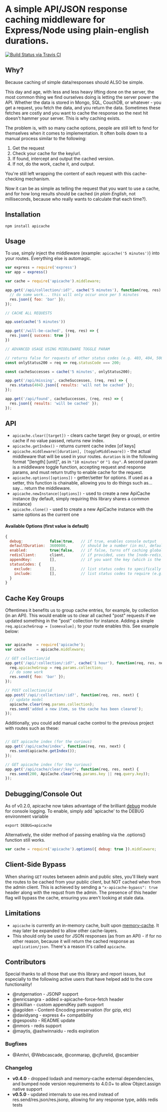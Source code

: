 A simple API/JSON response caching middleware for Express/Node using plain-english durations.
=======

[![Build Status via Travis CI](https://travis-ci.org/kwhitley/apicache.svg?branch=master)](https://travis-ci.org/kwhitley/apicache)

## Why?

Because caching of simple data/responses should ALSO be simple.

This day and age, with less and less heavy lifting done on the server,
the most common thing we find ourselves doing is
letting the server power the API.  Whether the data is stored in Mongo, SQL,
CouchDB, or whatever - you get a request, you fetch the data, and you return
the data.  Sometimes these fetches are costly and you want to cache the response
so the next hit doesn't hammer your server.  This is why caching exists.

The problem is, with so many cache options, people are still left to fend for themselves
when it comes to implementation.  It often boils down to a manual process similar to the following:

1. Get the request
2. Check your cache for the key/url.
3. If found, intercept and output the cached version.
4. If not, do the work, cache it, and output.

You're still left wrapping the content of each request with this cache-checking mechanism.

Now it can be as simple as telling the request that you want to use a cache, and for
how long results should be cached (*in plain English*, not milliseconds, because
who really wants to calculate that each time?).

## Installation

```
npm install apicache
```

## Usage

To use, simply inject the middleware (example: `apicache('5 minutes')`) into your routes.  Everything else is automagic.

```js
var express = require('express')
var app = express()

var cache = require('apicache').middleware;

app.get('/api/collection/:id?', cache('5 minutes'), function(req, res) {
  // do some work... this will only occur once per 5 minutes
  res.json({ foo: 'bar' });
});

// CACHE ALL REQUESTS

app.use(cache('5 minutes'))

app.get('/will-be-cached', (req, res) => {
  res.json({ success: true })
})

// ADVANCED USAGE USING MIDDLEWARE TOGGLE PARAM

// returns false for requests of other status codes (e.g. 403, 404, 500, etc)
const onlyStatus200 = req => req.statusCode === 200;

const cacheSuccesses = cache('5 minutes', onlyStatus200);

app.get('/api/missing', cacheSuccesses, (req, res) => {
  res.status(404).json({ results: 'will not be cached' });
});

app.get('/api/found', cacheSuccesses, (req, res) => {
  res.json({ results: 'will be cached' });
});

```

## API

- `apicache.clear([target])` - clears cache target (key or group), or entire cache if no value passed, returns new index.
- `apicache.getIndex()` - returns current cache index [of keys]
- `apicache.middleware([duration], [toggleMiddleware])` - the actual middleware that will be used in your routes.  `duration` is in the following format "[length] [unit]", as in `"10 minutes"` or `"1 day"`.  A second param is a middleware toggle function, accepting request and response params, and must return truthy to enable cache for the request.
- `apicache.options([options])` - getter/setter for options.  If used as a setter, this function is chainable, allowing you to do things such as... say... return the middleware.
- `apicache.newInstance([options])` - used to create a new ApiCache instance (by default, simply requiring this library shares a common instance)
- `apicache.clone()` - used to create a new ApiCache instance with the same options as the current one

#### Available Options (first value is default)

```js
{
  debug:            false|true,   // if true, enables console output
  defaultDuration:  3600000,      // should be a number (in ms), defaults to 1 hour
  enabled:          true|false,   // if false, turns off caching globally (useful on dev)
  redisClient:      client,       // if provided, uses the [node-redis](https://github.com/NodeRedis/node_redis) client instead of [memory-cache](https://github.com/ptarjan/node-cache)
  appendKey:        [],           // if you want the key (which is the URL) to be appended by something in the req object, put req properties here that point to what you want appended. I.E. req.session.id would be ['session', 'id']
  statusCodes: {
    exclude:        [],           // list status codes to specifically exclude (e.g. [404, 403] cache all responses unless they had a 404 or 403 status)
    include:        [],           // list status codes to require (e.g. [200] caches ONLY responses with a success/200 code)
  }
}
```

## Cache Key Groups

Oftentimes it benefits us to group cache entries, for example, by collection (in an API).  This
would enable us to clear all cached "post" requests if we updated something in the "post" collection
for instance. Adding a simple `req.apicacheGroup = [somevalue];` to your route enables this.  See example below:

```js

var apicache  = require('apicache');
var cache     = apicache.middleware;

// GET collection/id
app.get('/api/:collection/:id?', cache('1 hour'), function(req, res, next) {
  req.apicacheGroup = req.params.collection;
  // do some work
  res.send({ foo: 'bar' });
});

// POST collection/id
app.post('/api/:collection/:id?', function(req, res, next) {
  // update model
  apicache.clear(req.params.collection);
  res.send('added a new item, so the cache has been cleared');
});

```

Additionally, you could add manual cache control to the previous project with routes such as these:

```js

// GET apicache index (for the curious)
app.get('/api/cache/index', function(req, res, next) {
  res.send(apicache.getIndex());
});

// GET apicache index (for the curious)
app.get('/api/cache/clear/:key?', function(req, res, next) {
  res.send(200, ApiCache.clear(req.params.key || req.query.key));
});

```

## Debugging/Console Out

As of v0.2.0, apicache now takes advantage of the brilliant [debug](https://www.npmjs.com/package/debug) module for console logging.  To
enable, simply add 'apicache' to the DEBUG environment variable

```
export DEBUG=apicache
```

Alternatively, the older method of passing enabling via the .options() function still works.

```js
var cache = require('apicache').options({ debug: true }).middleware;
```

## Client-Side Bypass

When sharing `GET` routes between admin and public sites, you'll likely want the
routes to be cached from your public client, but NOT cached when from the admin client. This
is achieved by sending a `"x-apicache-bypass": true` header along with the requst from the admin.
The presence of this header flag will bypass the cache, ensuring you aren't looking at stale data.

## Limitations

- `apicache` is currently an in-memory cache, built upon [memory-cache](https://github.com/ptarjan/node-cache).  It may later be expanded to allow other cache-layers.
- This should only be used for JSON responses (as from an API) - if for no other reason, because it will return the cached response as `application/json`.  There's a reason it's called `apicache`.

## Contributors

Special thanks to all those that use this library and report issues, but especially to the following active users that have helped add to the core functionality!

- @rutgernation - JSONP support
- @enricsangra - added x-apicache-force-fetch header
- @tskillian - custom appendKey path support
- @agolden - Content-Encoding preservation (for gzip, etc)
- @davidyang - express 4+ compatibility
- @gesposito - README update
- @nmors - redis support
- @maytis, @ashwinnaidu - redis expiration

### Bugfixes

- @Amhri, @Webcascade, @conmarap, @cjfurelid, @scambier

### Changelog
- **v0.4.0** - dropped lodash and memory-cache external dependencies, and bumped node version requirements to 4.0.0+ to allow Object.assign native support
- **v0.5.0** - updated internals to use res.end instead of res.send/res.json/res.jsonp, allowing for any response type, adds redis tests
